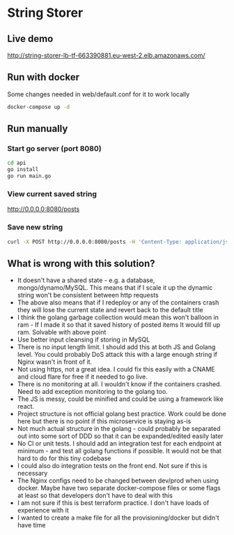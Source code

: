 # String Storer

## Live demo

http://string-storer-lb-tf-663390881.eu-west-2.elb.amazonaws.com/

## Run with docker

Some changes needed in web/default.conf for it to work locally

```bash
docker-compose up -d
```

## Run manually

### Start go server (port 8080)

```bash
cd api
go install
go run main.go
```

### View current saved string

http://0.0.0.0:8080/posts


### Save new string

```bash
curl -X POST http://0.0.0.0:8080/posts -H 'Content-Type: application/json' -d '{"title":"a new title"}'
```

## What is wrong with this solution?

 - It doesn't have a shared state - e.g. a database, mongo/dynamo/MySQL. This means that if I scale it up the dynamic string won't be consistent between http requests
 - The above also means that if I redeploy or any of the containers crash they will lose the current state and revert back to the default title
 - I think the golang garbage collection would mean this won't balloon in ram - If I made it so that it saved history of posted items It would fill up ram. Solvable with above point
 - Use better input cleansing if storing in MySQL
 - There is no input length limit. I should add this at both JS and Golang level. You could probably DoS attack this with a large enough string if Nginx wasn't in front of it.
 - Not using https, not a great idea. I could fix this easily with a CNAME and cloud flare for free if it needed to go live.
 - There is no monitoring at all. I wouldn't know if the containers crashed. Need to add exception monitoring to the golang too.
 - The JS is messy, could be minified and could be using a framework like react.
 - Project structure is not official golang best practice. Work could be done here but there is no point if this microservice is staying as-is
 - Not much actual structure in the golang - could probably be separated out into some sort of DDD so that it can be expanded/edited easily later
 - No CI or unit tests. I should add an integration test for each endpoint at minimum - and test all golang functions if possible. It would not be that hard to do for this tiny codebase
 - I could also do integration tests on the front end. Not sure if this is necessary
 - The Nginx configs need to be changed between dev/prod when using docker. Maybe have two separate docker-compose files or some flags at least so that developers don't have to deal with this
 - I am not sure if this is best terraform practice. I don't have loads of experience with it
 - I wanted to create a make file for all the provisioning/docker but didn't have time